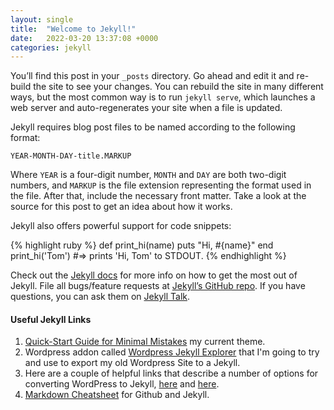 ```yaml
---
layout: single
title:  "Welcome to Jekyll!"
date:   2022-03-20 13:37:08 +0000
categories: jekyll
---
```

You’ll find this post in your `_posts` directory. Go ahead and edit it and re-build the site to see your changes. You can rebuild the site in many different ways, but the most common way is to run `jekyll serve`, which launches a web server and auto-regenerates your site when a file is updated.

Jekyll requires blog post files to be named according to the following format:

`YEAR-MONTH-DAY-title.MARKUP`

Where `YEAR` is a four-digit number, `MONTH` and `DAY` are both two-digit numbers, and `MARKUP` is the file extension representing the format used in the file. After that, include the necessary front matter. Take a look at the source for this post to get an idea about how it works.

Jekyll also offers powerful support for code snippets:

{% highlight ruby %}
def print_hi(name)
  puts "Hi, #{name}"
end
print_hi('Tom')
#=> prints 'Hi, Tom' to STDOUT.
{% endhighlight %}

Check out the [Jekyll docs][jekyll-docs] for more info on how to get the most out of Jekyll. File all bugs/feature requests at [Jekyll’s GitHub repo][jekyll-gh]. If you have questions, you can ask them on [Jekyll Talk][jekyll-talk].

#### Useful Jekyll Links
1. [Quick-Start Guide for Minimal Mistakes](https://mmistakes.github.io/minimal-mistakes/docs/quick-start-guide) my current theme.
2. Wordpress addon called [Wordpress Jekyll Explorer](https://wordpress.org/plugins/jekyll-exporter/) that I'm going to try and use to export my old Wordpress Site to a Jekyll.
3. Here are a couple of helpful links that describe a number of options for converting WordPress to Jekyll, [here](https://strzibny.name) and [here](https://talk.hyvor.com/blog/migrate-from-wordpress-to-jekyll).
4. [Markdown Cheatsheet](https://github.com/adam-p/markdown-here/wiki/Markdown-Cheatsheet) for Github and Jekyll.


[jekyll-docs]: https://jekyllrb.com/docs/home
[jekyll-gh]:   https://github.com/jekyll/jekyll
[jekyll-talk]: https://talk.jekyllrb.com/
